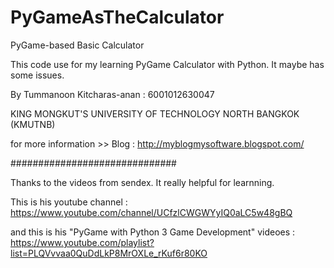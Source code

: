 # PyGameAsTheCalculator 

PyGame-based Basic Calculator 

This code use for my learning PyGame Calculator with Python. It maybe has some issues.

By Tummanoon Kitcharas-anan : 6001012630047

KING MONGKUT'S UNIVERSITY OF TECHNOLOGY NORTH BANGKOK (KMUTNB)

for more information >> Blog : http://myblogmysoftware.blogspot.com/

##############################

Thanks to the videos from sendex. It really helpful for learnning.

This is his youtube channel : https://www.youtube.com/channel/UCfzlCWGWYyIQ0aLC5w48gBQ

and this is his "PyGame with Python 3 Game Development" videoes : https://www.youtube.com/playlist?list=PLQVvvaa0QuDdLkP8MrOXLe_rKuf6r80KO
